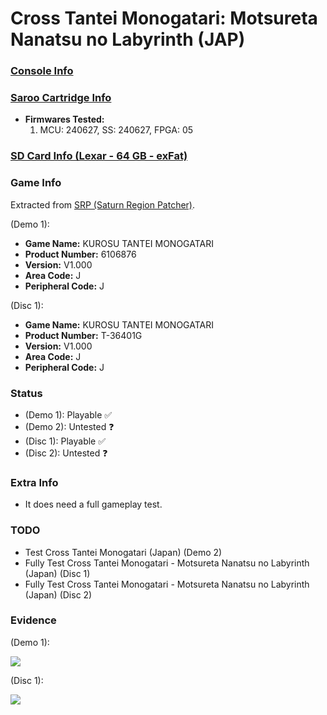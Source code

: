 # Cross Tantei Monogatari: Motsureta Nanatsu no Labyrinth (JAP)

### [Console Info](../../../../Info/Consoles/VA13/README.md)

### [Saroo Cartridge Info](../../../../Info/Cartridges/RetroGameParadiseStore/1.32F/README.md)

- <b>Firmwares Tested:</b>
  1. MCU: 240627, SS: 240627, FPGA: 05

### [SD Card Info (Lexar - 64 GB - exFat)](../../../../Info/SdCards/Lexar/64GB/exfat/README.md)

### Game Info

Extracted from [SRP (Saturn Region Patcher)](https://segaxtreme.net/resources/saturn-region-patcher.81/download).

(Demo 1):

- <b>Game Name:</b> KUROSU TANTEI MONOGATARI
- <b>Product Number:</b> 6106876
- <b>Version:</b> V1.000
- <b>Area Code:</b> J
- <b>Peripheral Code:</b> J

(Disc 1):

- <b>Game Name:</b> KUROSU TANTEI MONOGATARI
- <b>Product Number:</b> T-36401G
- <b>Version:</b> V1.000
- <b>Area Code:</b> J
- <b>Peripheral Code:</b> J

### Status

- (Demo 1): Playable :white_check_mark:
- (Demo 2): Untested :question:
- (Disc 1): Playable :white_check_mark:
- (Disc 2): Untested :question:

### Extra Info

- It does need a full gameplay test.

### TODO

- Test Cross Tantei Monogatari (Japan) (Demo 2)
- Fully Test Cross Tantei Monogatari - Motsureta Nanatsu no Labyrinth (Japan) (Disc 1)
- Fully Test Cross Tantei Monogatari - Motsureta Nanatsu no Labyrinth (Japan) (Disc 2)

### Evidence

(Demo 1):

[![](https://img.youtube.com/vi/j5LrIuPjzqE/0.jpg)](https://www.youtube.com/watch?v=j5LrIuPjzqE)

(Disc 1):

[![](https://img.youtube.com/vi/aU4MyQlA2ag/0.jpg)](https://www.youtube.com/watch?v=aU4MyQlA2ag)
